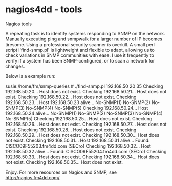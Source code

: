 # nagios4dd - tools

Nagios tools

A repeating task is to identify systems responding to SNMP on the network. Manually executing ping and snmpwalk for a larger number of IP becomes tiresome. Using a professional security scanner is overkill. A small perl script i'find-snmp.pl' is lightweight and flexible to adapt, allowing us to check variations in SNMP communities with ease. I use it frequently to verify if a system has been SNMP-configured, or to scan a network for changes.

Below is a example run:

susie:/home/fm/snmp-queries # ./find-snmp.pl 192.168.50 20 35
Checking 192.168.50.20... Host does not exist.
Checking 192.168.50.21... Host does not exist.
Checking 192.168.50.22... Host does not exist.
Checking 192.168.50.23... Host 192.168.50.23 alive... No-SNMP(1) No-SNMP(2) No-SNMP(3) No-SNMP(4) No-SNMP(5)
Checking 192.168.50.24... Host 192.168.50.24 alive... No-SNMP(1) No-SNMP(2) No-SNMP(3) No-SNMP(4) No-SNMP(5)
Checking 192.168.50.25... Host does not exist.
Checking 192.168.50.26... Host does not exist.
Checking 192.168.50.27... Host does not exist.
Checking 192.168.50.28... Host does not exist.
Checking 192.168.50.29... Host does not exist.
Checking 192.168.50.30... Host does not exist.
Checking 192.168.50.31... Host 192.168.50.31 alive... Found: CISCO09F55203.fm4dd.com (SECro)
Checking 192.168.50.32... Host 192.168.50.32 alive... Found: CISCO09F55204.fm4dd.com (SECro)
Checking 192.168.50.33... Host does not exist.
Checking 192.168.50.34... Host does not exist.
Checking 192.168.50.35... Host does not exist.

Enjoy.
For more resources on Nagios and SNMP, see http://nagios.fm4dd.com/
